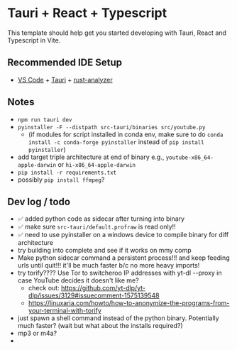 # Tauri + React + Typescript

This template should help get you started developing with Tauri, React and Typescript in Vite.

## Recommended IDE Setup

- [VS Code](https://code.visualstudio.com/) + [Tauri](https://marketplace.visualstudio.com/items?itemName=tauri-apps.tauri-vscode) + [rust-analyzer](https://marketplace.visualstudio.com/items?itemName=rust-lang.rust-analyzer)



## Notes
- `npm run tauri dev`
- `pyinstaller -F --distpath src-tauri/binaries src/youtube.py` 
    - (if modules for script installed in conda env, make sure to do `conda install -c conda-forge pyinstaller` instead of `pip install pyinstaller`)
- add target triple architecture at end of binary e.g., `youtube-x86_64-apple-darwin` or `hi-x86_64-apple-darwin`
- `pip install -r requirements.txt`
- possibly `pip install ffmpeg`?

## Dev log / todo
- ✅ added python code as sidecar after turning into binary
- ✅ make sure `src-tauri/default.profraw` is read only!!
- ✅ need to use pyinstaller on a windows device to compile binary for diff architecture
- try building into complete and see if it works on mmy comp
- Make python sidecar command a persistent process!!! and keep feeding urls until quit!!! it'll be much faster b/c no more heavy imports!
- try torify???? Use Tor to switcheroo IP addresses with yt-dl --proxy in case YouTube decides it doesn't like me?
    - check out: https://github.com/yt-dlp/yt-dlp/issues/3129#issuecomment-1575139548
    - https://linuxaria.com/howto/how-to-anonymize-the-programs-from-your-terminal-with-torify
- just spawn a shell command instead of the python binary. Potentially much faster? (wait but what about the installs required?)
- mp3 or m4a?
- 